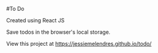 #To Do

Created using React JS

Save todos in the browser's local storage.

View this project at https://jessiemelendres.github.io/todo/
